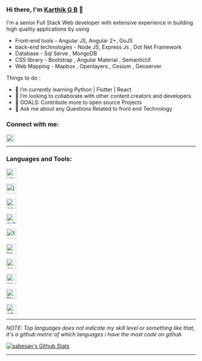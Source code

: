 ### Hi there, I'm [Karthik G B](https://karthikgb.com/) 👋

I'm a senior Full Stack Web developer with extensive experience in building high quality applications by using 
- Front-end tools -  Angular JS, Angular 2+, GoJS 
- back-end technologies - Node JS, Express Js , Dot Net Framework
- Database - Sql Serve , MongoDB
- CSS library - Bootstrap , Angular Material , SemanticUI
- Web Mapping - Mapbox , Openlayers , Cesium , Geoserver

Things to do : 
- 🌱 I’m currently learning Python | Flutter | React
- 👯 I’m looking to collaborate with other content creators and developers
- 🤔  GOALS: Contribute more to open source Projects
- 💬  Ask me about any Questions Related to front end Technology

### Connect with me:

[<img align="left" alt="Sabesan" width="22px" src="https://img.icons8.com/color/48/000000/linkedin.png" />](https://www.linkedin.com/in/karthikgb/)

<br />

---

### Languages and Tools:
[<img alt="visual studio code" width="26px" src="https://img.icons8.com/fluent/240/000000/visual-studio-code-2019.png" />](https://code.visualstudio.com/)

[<img alt="javascript" width="26px" src="https://img.icons8.com/color/240/000000/javascript.png" />
](https://developer.mozilla.org/en-US/docs/Web/JavaScript)

[<img alt="angular" width="26px" src="https://img.icons8.com/color/48/000000/angularjs.png" />
](https://angular.io/)

[<img alt="python" width="26px" src="https://img.icons8.com/color/240/000000/python.png">
](https://www.python.org/)

[<img alt="typescript" width="26px" src="https://img.icons8.com/color/240/000000/typescript.png">
](https://www.typescriptlang.org/)

[<img alt="html5" width="26px" src="https://img.icons8.com/color/240/000000/html-5.png">
](https://developer.mozilla.org/en-US/docs/Web/HTML)

[<img alt="css3" width="26px" src="https://img.icons8.com/color/240/000000/css3.png">
](https://developer.mozilla.org/en-US/docs/Web/CSS)

[<img alt="sass" width="26px" src="https://img.icons8.com/color/240/000000/sass.png">
](https://sass-lang.com/)

[<img alt="Node.js" width="26px" src="https://img.icons8.com/color/240/000000/nodejs.png">
](https://nodejs.org/en/)

[<img alt="github" width="26px" src="https://img.icons8.com/ios-glyphs/240/000000/github.png">
](https://github.com/)

---

_NOTE: Top languages does not indicate my skill level or something like that, it's a github metric of which languages i have the most code on github_

<a href="https://github-readme-stats.sabesansathananthan.vercel.app/api?username=karthikgb&show_icons=true&hide_border=true&count_private=true&include_all_commits=true&theme=radical">
<img align="center" alt="sabesan's Github Stats" src="https://github-readme-stats.sabesansathananthan.vercel.app/api?username=karthikgb&show_icons=true&hide_border=true&count_private=true&include_all_commits=true&theme=radical" /></a>

---

<!--
**karthikgb/karthikgb** is a ✨ _special_ ✨ repository because its `README.md` (this file) appears on your GitHub profile.

Here are some ideas to get you started :-

- 🔭 I’m currently working on ...
- 🌱 I’m currently learning ...
- 👯 I’m looking to collaborate on ...
- 🤔 I’m looking for help with ...
- 💬 Ask me about ...
- 📫 How to reach me: ...
- 😄 Pronouns: ...
- ⚡ Fun fact: ...
-->
